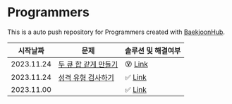 # Programmers
This is a auto push repository for Programmers created with [BaekjoonHub](https://github.com/BaekjoonHub/BaekjoonHub).

| 시작날짜 | 문제 | 솔루션 및 해결여부|
|--|--|--|
| 2023.11.24 | [두 큐 합 같게 만들기](https://school.programmers.co.kr/learn/courses/30/lessons/118667) | 😵 [Link](https://github.com/210B/Programmers/tree/main/%ED%94%84%EB%A1%9C%EA%B7%B8%EB%9E%98%EB%A8%B8%EC%8A%A4/2/118667.%E2%80%85%EB%91%90%E2%80%85%ED%81%90%E2%80%85%ED%95%A9%E2%80%85%EA%B0%99%EA%B2%8C%E2%80%85%EB%A7%8C%EB%93%A4%EA%B8%B0)
| 2023.11.24 | [성격 유형 검사하기](https://school.programmers.co.kr/learn/courses/30/lessons/118666) | ✅ [Link](https://github.com/210B/Programmers/tree/main/%ED%94%84%EB%A1%9C%EA%B7%B8%EB%9E%98%EB%A8%B8%EC%8A%A4/1/118666.%E2%80%85%EC%84%B1%EA%B2%A9%E2%80%85%EC%9C%A0%ED%98%95%E2%80%85%EA%B2%80%EC%82%AC%ED%95%98%EA%B8%B0)
| 2023.11.00 | []() | ✅ [Link]()

